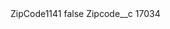 <?xml version="1.0" encoding="UTF-8"?>
<CustomMetadata xmlns="http://soap.sforce.com/2006/04/metadata" xmlns:xsi="http://www.w3.org/2001/XMLSchema-instance" xmlns:xsd="http://www.w3.org/2001/XMLSchema">
    <label>ZipCode1141</label>
    <protected>false</protected>
    <values>
        <field>Zipcode__c</field>
        <value xsi:type="xsd:string">17034</value>
    </values>
</CustomMetadata>
